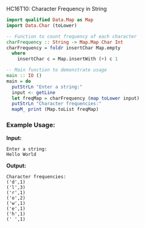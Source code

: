 HC16T10: Character Frequency in String

```haskell
import qualified Data.Map as Map
import Data.Char (toLower)

-- Function to count frequency of each character
charFrequency :: String -> Map.Map Char Int
charFrequency = foldr insertChar Map.empty
  where
    insertChar c = Map.insertWith (+) c 1

-- Main function to demonstrate usage
main :: IO ()
main = do
  putStrLn "Enter a string:"
  input <- getLine
  let freqMap = charFrequency (map toLower input)
  putStrLn "Character frequencies:"
  mapM_ print (Map.toList freqMap)
```

### Example Usage:

**Input:**

```
Enter a string:
Hello World
```

**Output:**

```
Character frequencies:
('d',1)
('l',3)
('r',1)
('o',2)
('w',1)
('e',1)
('h',1)
(' ',1)
```
